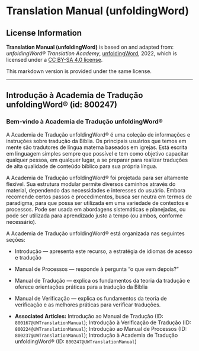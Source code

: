 # Translation Manual (unfoldingWord)

## License Information

**Translation Manual (unfoldingWord)** is based on and adapted from: _unfoldingWord® Translation Academy_, [unfoldingWord](https://unfoldingword.org/utw), 2022, which is licensed under a [CC BY-SA 4.0 license](https://creativecommons.org/licenses/by-sa/4.0/legalcode.en).

This markdown version is provided under the same license.



--------------------------------

## Introdução à Academia de Tradução unfoldingWord® (id: 800247)

### Bem\-vindo à Academia de Tradução unfoldingWord®

A Academia de Tradução unfoldingWord® é uma coleção de informações e instruções sobre tradução da Bíblia. Os principais usuários que temos em mente são tradutores de língua materna baseados em igrejas. Está escrita em linguagem simples sempre que possível e tem como objetivo capacitar qualquer pessoa, em qualquer lugar, a se preparar para realizar traduções de alta qualidade de conteúdo bíblico para sua própria língua.

A Academia de Tradução unfoldingWord® foi projetada para ser altamente flexível. Sua estrutura modular permite diversos caminhos através do material, dependendo das necessidades e interesses do usuário. Embora recomende certos passos e procedimentos, busca ser neutra em termos de paradigma, para que possa ser utilizada em uma variedade de contextos e processos. Pode ser usada em abordagens sistemáticas e planejadas, ou pode ser utilizada para aprendizado justo a tempo (ou ambos, conforme necessário).

A Academia de Tradução unfoldingWord® está organizada nas seguintes seções:

* Introdução — apresenta este recurso, a estratégia de idiomas de acesso e tradução
* Manual de Processos — responde à pergunta “o que vem depois?”
* Manual de Tradução — explica os fundamentos da teoria da tradução e oferece orientações práticas para a tradução da Bíblia
* Manual de Verificação — explica os fundamentos da teoria de verificação e as melhores práticas para verificar traduções.

* **Associated Articles:** Introdução ao Manual de Tradução (ID: `800167@UWTranslationManual`); Introdução à Verificação de Tradução (ID: `800224@UWTranslationManual`); Introdução ao Manual de Processos (ID: `800237@UWTranslationManual`); Introdução à Academia de Tradução unfoldingWord® (ID: `800247@UWTranslationManual`)

